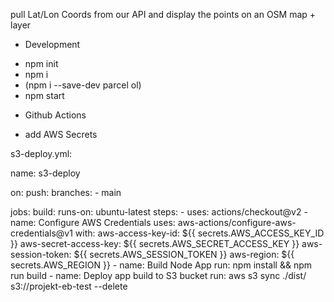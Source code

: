 
pull Lat/Lon Coords from our API and display the points on an OSM map + layer

+ Development

* npm init
* npm i
* (npm i --save-dev parcel ol)
* npm start

+ Github Actions

* add AWS Secrets

s3-deploy.yml:

name: s3-deploy

on:
  push:
    branches:
      - main

jobs:
  build:
    runs-on: ubuntu-latest
    steps:
      - uses: actions/checkout@v2
      - name: Configure AWS Credentials
        uses: aws-actions/configure-aws-credentials@v1
        with:
          aws-access-key-id: ${{ secrets.AWS_ACCESS_KEY_ID }}
          aws-secret-access-key: ${{ secrets.AWS_SECRET_ACCESS_KEY }}
          aws-session-token: ${{ secrets.AWS_SESSION_TOKEN }}
          aws-region: ${{ secrets.AWS_REGION }}
      - name: Build Node App
        run: npm install && npm run build
      - name: Deploy app build to S3 bucket
        run: aws s3 sync ./dist/ s3://projekt-eb-test --delete

